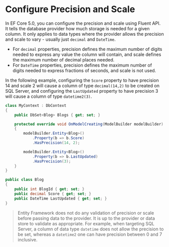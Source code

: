 # Configure Precision and Scale

In EF Core 5.0, you can configure the precision and scale using Fluent API. It tells the database provider how much storage is needed for a given column. It only applies to data types where the provider allows the precision and scale to vary - usually just `decimal` and `DateTime`.

* For `decimal` properties, precision defines the maximum number of digits needed to express any value the column will contain, and scale defines the maximum number of decimal places needed.
* For `DateTime` properties, precision defines the maximum number of digits needed to express fractions of seconds, and scale is not used.

In the following example, configuring the `Score` property to have precision 14 and scale 2 will cause a column of type `decimal(14,2)` to be created on SQL Server, and configuring the `LastUpdated` property to have precision 3 will cause a column of type `datetime2(3)`.

```csharp
class MyContext : DbContext
{
    public DbSet<Blog> Blogs { get; set; }

    protected override void OnModelCreating(ModelBuilder modelBuilder)
    {
        modelBuilder.Entity<Blog>()
            .Property(b => b.Score)
            .HasPrecision(14, 2);

        modelBuilder.Entity<Blog>()
            .Property(b => b.LastUpdated)
            .HasPrecision(3);
    }
}

public class Blog
{
    public int BlogId { get; set; }
    public decimal Score { get; set; }
    public DateTime LastUpdated { get; set; }
}
```

> Entity Framework does not do any validation of precision or scale before passing data to the provider. It is up to the provider or data store to validate as appropriate. For example, when targeting SQL Server, a column of data type `datetime` does not allow the precision to be set, whereas a `datetime2` one can have precision between 0 and 7 inclusive.

